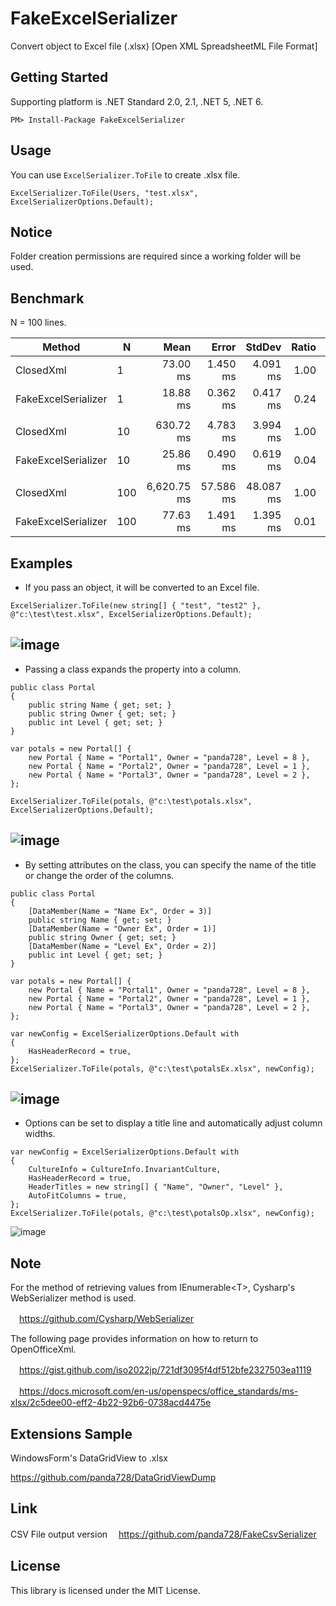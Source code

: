 # FakeExcelSerializer
Convert object to Excel file (.xlsx) [Open XML SpreadsheetML File Format]

## Getting Started
Supporting platform is .NET Standard 2.0, 2.1, .NET 5, .NET 6.

~~~
PM> Install-Package FakeExcelSerializer
~~~

## Usage
You can use `ExcelSerializer.ToFile` to create .xlsx file.

~~~
ExcelSerializer.ToFile(Users, "test.xlsx", ExcelSerializerOptions.Default);
~~~

## Notice

Folder creation permissions are required since a working folder will be used.

## Benchmark
N = 100 lines.

|              Method |   N |        Mean |     Error |    StdDev | Ratio |      Gen 0 |      Gen 1 |     Gen 2 |  Allocated |
|-------------------- |---- |------------:|----------:|----------:|------:|-----------:|-----------:|----------:|-----------:|
|           ClosedXml |   1 |    73.00 ms |  1.450 ms |  4.091 ms |  1.00 |          - |          - |         - |   5,738 KB |
| FakeExcelSerializer |   1 |    18.88 ms |  0.362 ms |  0.417 ms |  0.24 |          - |          - |         - |     126 KB |
|                     |     |             |           |           |       |            |            |           |            |
|           ClosedXml |  10 |   630.72 ms |  4.783 ms |  3.994 ms |  1.00 |  9000.0000 |  2000.0000 |         - |  52,663 KB |
| FakeExcelSerializer |  10 |    25.86 ms |  0.490 ms |  0.619 ms |  0.04 |   156.2500 |    31.2500 |         - |     661 KB |
|                     |     |             |           |           |       |            |            |           |            |
|           ClosedXml | 100 | 6,620.75 ms | 57.586 ms | 48.087 ms |  1.00 | 91000.0000 | 22000.0000 | 5000.0000 | 513,948 KB |
| FakeExcelSerializer | 100 |    77.63 ms |  1.491 ms |  1.395 ms |  0.01 |  1428.5714 |   142.8571 |         - |   6,005 KB |

## Examples
- If you pass an object, it will be converted to an Excel file.
~~~
ExcelSerializer.ToFile(new string[] { "test", "test2" }, @"c:\test\test.xlsx", ExcelSerializerOptions.Default);
~~~
![image](https://user-images.githubusercontent.com/16958552/185727609-79b574e8-b40c-46dc-83c9-74b078a1f44a.png)
---

- Passing a class expands the property into a column.
~~~
public class Portal
{
    public string Name { get; set; }
    public string Owner { get; set; }
    public int Level { get; set; }
}

var potals = new Portal[] {
    new Portal { Name = "Portal1", Owner = "panda728", Level = 8 },
    new Portal { Name = "Portal2", Owner = "panda728", Level = 1 },
    new Portal { Name = "Portal3", Owner = "panda728", Level = 2 },
};

ExcelSerializer.ToFile(potals, @"c:\test\potals.xlsx", ExcelSerializerOptions.Default);
~~~
![image](https://user-images.githubusercontent.com/16958552/185727657-3e41dea7-1af4-4a52-99bd-1457f895b564.png)
---

- By setting attributes on the class, you can specify the name of the title or change the order of the columns.
~~~
public class Portal
{
    [DataMember(Name = "Name Ex", Order = 3)]
    public string Name { get; set; }
    [DataMember(Name = "Owner Ex", Order = 1)]
    public string Owner { get; set; }
    [DataMember(Name = "Level Ex", Order = 2)]
    public int Level { get; set; }
}

var potals = new Portal[] {
    new Portal { Name = "Portal1", Owner = "panda728", Level = 8 },
    new Portal { Name = "Portal2", Owner = "panda728", Level = 1 },
    new Portal { Name = "Portal3", Owner = "panda728", Level = 2 },
};

var newConfig = ExcelSerializerOptions.Default with
{
    HasHeaderRecord = true,
};
ExcelSerializer.ToFile(potals, @"c:\test\potalsEx.xlsx", newConfig);
~~~
![image](https://user-images.githubusercontent.com/16958552/187447183-1c0af135-8407-4c79-be8d-0b4875973a79.png)
---

- Options can be set to display a title line and automatically adjust column widths.
~~~
var newConfig = ExcelSerializerOptions.Default with
{
    CultureInfo = CultureInfo.InvariantCulture,
    HasHeaderRecord = true,
    HeaderTitles = new string[] { "Name", "Owner", "Level" },
    AutoFitColumns = true,
};
ExcelSerializer.ToFile(potals, @"c:\test\potalsOp.xlsx", newConfig);
~~~
![image](https://user-images.githubusercontent.com/16958552/185727708-18201283-bb0b-46ba-a413-dbe34c20f3a3.png)

## Note

For the method of retrieving values from IEnumerable\<T\>, Cysharp's WebSerializer method is used.

　https://github.com/Cysharp/WebSerializer
  
The following page provides information on how to return to OpenOfficeXml.

　https://gist.github.com/iso2022jp/721df3095f4df512bfe2327503ea1119

　https://docs.microsoft.com/en-us/openspecs/office_standards/ms-xlsx/2c5dee00-eff2-4b22-92b6-0738acd4475e
 
## Extensions Sample

WindowsForm's DataGridView to .xlsx

https://github.com/panda728/DataGridViewDump

## Link
CSV File output version
　https://github.com/panda728/FakeCsvSerializer

## License
This library is licensed under the MIT License.
